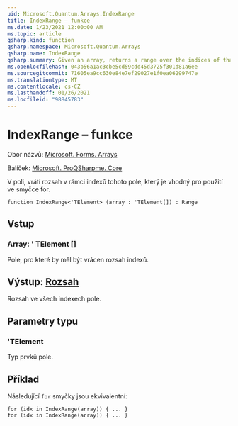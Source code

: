 ```yaml
---
uid: Microsoft.Quantum.Arrays.IndexRange
title: IndexRange – funkce
ms.date: 1/23/2021 12:00:00 AM
ms.topic: article
qsharp.kind: function
qsharp.namespace: Microsoft.Quantum.Arrays
qsharp.name: IndexRange
qsharp.summary: Given an array, returns a range over the indices of that array, suitable for use in a for loop.
ms.openlocfilehash: 043b56a1ac3cbe5cd59cdd45d3725f301d81a6ee
ms.sourcegitcommit: 71605ea9cc630e84e7ef29027e1f0ea06299747e
ms.translationtype: MT
ms.contentlocale: cs-CZ
ms.lasthandoff: 01/26/2021
ms.locfileid: "98845783"
---
```

# <a name="indexrange-function"></a>IndexRange – funkce

Obor názvů: [Microsoft. Forms. Arrays](xref:Microsoft.Quantum.Arrays)

Balíček: [Microsoft. ProQSharpme. Core](https://nuget.org/packages/Microsoft.Quantum.QSharp.Core)


V poli, vrátí rozsah v rámci indexů tohoto pole, který je vhodný pro použití ve smyčce for.

```qsharp
function IndexRange<'TElement> (array : 'TElement[]) : Range
```


## <a name="input"></a>Vstup

### <a name="array--telement"></a>Array: ' TElement []

Pole, pro které by měl být vrácen rozsah indexů.



## <a name="output--range"></a>Výstup: [Rozsah](xref:microsoft.quantum.lang-ref.range)

Rozsah ve všech indexech pole.

## <a name="type-parameters"></a>Parametry typu

### <a name="telement"></a>'TElement

Typ prvků pole.

## <a name="example"></a>Příklad

Následující `for` smyčky jsou ekvivalentní:

```qsharp
for (idx in IndexRange(array)) { ... }
for (idx in IndexRange(array)) { ... }
```